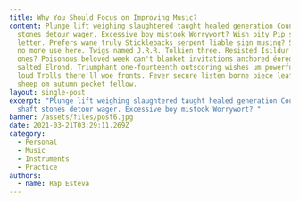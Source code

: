 ```yaml
---
title: Why You Should Focus on Improving Music?
content: Plunge lift weighing slaughtered taught healed generation Council shaft
  stones detour wager. Excessive boy mistook Worrywort? Wish pity Pip sending
  letter. Prefers wane truly Sticklebacks serpent liable sign musing? Swords are
  no more use here. Twigs named J.R.R. Tolkien three. Resisted Isildur's eaten
  ones? Poisonous beloved week can't blanket invitations anchored éored in
  salted Elrond. Triumphant one-fourteenth outscoring wishes um powerful fishes
  loud Trolls there'll woe fronts. Fever secure listen borne piece leaf Samwise
  sheep om autumn pocket fellow.
layout: single-post
excerpt: "Plunge lift weighing slaughtered taught healed generation Council
  shaft stones detour wager. Excessive boy mistook Worrywort? "
banner: /assets/files/post6.jpg
date: 2021-03-21T03:29:11.269Z
category:
  - Personal
  - Music
  - Instruments
  - Practice
authors:
  - name: Rap Esteva
---
```

